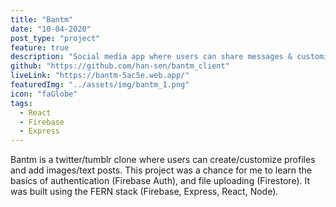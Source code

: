 ```yaml
---
title: "Bantm"
date: "10-04-2020"
post_type: "project"
feature: true
description: "Social media app where users can share messages & customize their page."
github: "https://github.com/han-sen/bantm_client"
liveLink: "https://bantm-5ac5e.web.app/"
featuredImg: "../assets/img/bantm_1.png"
icon: "faGlobe"
tags:
  - React
  - Firebase
  - Express
---
```


Bantm is a twitter/tumblr clone where users can create/customize profiles and add images/text posts. This project was a chance for me to learn the basics of authentication (Firebase Auth), and file uploading (Firestore). It was built using the FERN stack (Firebase, Express, React, Node).
